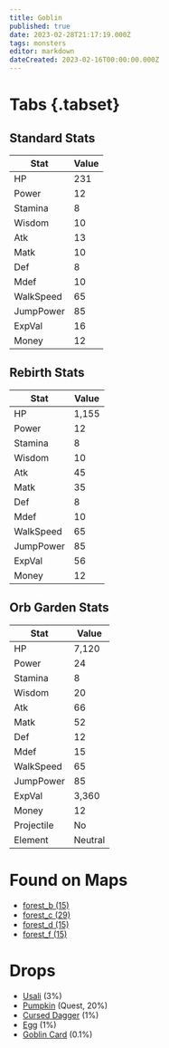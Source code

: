 ```yaml
---
title: Goblin
published: true
date: 2023-02-28T21:17:19.000Z
tags: monsters
editor: markdown
dateCreated: 2023-02-16T00:00:00.000Z
---
```


# Tabs {.tabset}

## Standard Stats

|Stat|Value|
|-|-|
|HP|231|
|Power|12|
|Stamina|8|
|Wisdom|10|
|Atk|13|
|Matk|10|
|Def|8|
|Mdef|10|
|WalkSpeed|65|
|JumpPower|85|
|ExpVal|16|
|Money|12|
## Rebirth Stats

|Stat|Value|
|-|-|
|HP|1,155|
|Power|12|
|Stamina|8|
|Wisdom|10|
|Atk|45|
|Matk|35|
|Def|8|
|Mdef|10|
|WalkSpeed|65|
|JumpPower|85|
|ExpVal|56|
|Money|12|
## Orb Garden Stats

|Stat|Value|
|-|-|
|HP|7,120|
|Power|24|
|Stamina|8|
|Wisdom|20|
|Atk|66|
|Matk|52|
|Def|12|
|Mdef|15|
|WalkSpeed|65|
|JumpPower|85|
|ExpVal|3,360|
|Money|12|
|Projectile|No|
|Element|Neutral|

# Found on Maps
 * [forest_b (15)](/maps/forest_b)
 * [forest_c (29)](/maps/forest_c)
 * [forest_d (15)](/maps/forest_d)
 * [forest_f (15)](/maps/forest_f)

# Drops
 * [Usali](/items/usali) (3%)
 * [Pumpkin](/items/pumpkin) (Quest, 20%)
 * [Cursed Dagger](/items/cursed-dagger) (1%)
 * [Egg](/items/egg) (1%)
 * [Goblin Card](/items/goblin-card) (0.1%)
